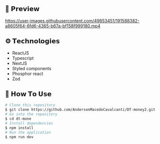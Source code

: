 
<h2>👀 𝗣𝗿𝗲𝘃𝗶𝗲𝘄</h2>

https://user-images.githubusercontent.com/49853451/191588382-a8605f64-6fd6-4365-b67a-bf158f999180.mp4


<h2 id="technologies">⚙️ 𝗧𝗲𝗰𝗵𝗻𝗼𝗹𝗼𝗴𝗶𝗲𝘀</h2>

<ul>
  <li>ReactJS</li>
  <li>Typescript</li>
  <li>NextJS</li>
  <li>Styled components</li>
  <li>Phosphor react</li>
  <li>Zod</li>
</ul>

<h2 id="how-to-use">📌 𝗛𝗼𝘄 𝗧𝗼 𝗨𝘀𝗲</h2>

```bash
# Clone this repository
$ git clone https://github.com/AndersonMacedoCavalcanti/DT-money2.git
# Go into the repository
$ cd dt-mone
# Install dependencies
$ npm install
# Run the application
$ npm run dev
```
